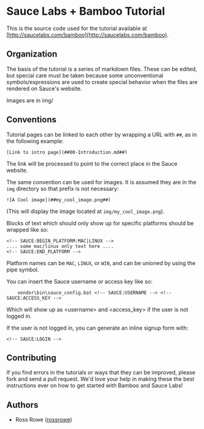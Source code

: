 Sauce Labs + Bamboo Tutorial
====

This is the source code used for the tutorial available at
[http://saucelabs.com/bamboo](http://saucelabs.com/bamboo).

Organization
----

The basis of the tutorial is a series of markdown files. These can be edited,
but special care must be taken because some unconventional symbols/expressions
are used to create special behavior when the files are rendered on Sauce's
website.

Images are in img/

Conventions
----

Tutorial pages can be linked to each other by wrapping a URL with `##`, as
in the following example:

    [Link to intro page](##00-Introduction.md##)

The link will be processed to point to the correct place in the Sauce website.

The same convention can be used for images. It is assumed they are in the `img`
directory so that prefix is not necessary:

    ![A Cool image](##my_cool_image.png##)

(This will display the image located at `img/my_cool_image.png`).

Blocks of text which should only show up for specific platforms should be
wrapped like so:

    <!-- SAUCE:BEGIN_PLATFORM:MAC|LINUX -->
    .... some mac/linux only text here ....
    <!-- SAUCE:END_PLATFORM -->

Platform names can be `MAC`, `LINUX`, or `WIN`, and can be unioned by using the
pipe symbol.

You can insert the Sauce username or access key like so:

        vendor\bin\sauce_config.bat <!-- SAUCE:USERNAME --> <!-- SAUCE:ACCESS_KEY -->

Which will show up as &lt;username&gt; and &lt;access_key&gt; if the user is
not logged in.

If the user is not logged in, you can generate an inline signup form with:

    <!-- SAUCE:LOGIN -->

Contributing
----

If you find errors in the tutorials or ways that they can be improved, please
fork and send a pull request. We'd love your help in making these the best
instructions ever on how to get started with Bamboo and Sauce
Labs!

Authors
----

*  Ross Rowe ([rossrowe](http://github.com/rossrowe/))
